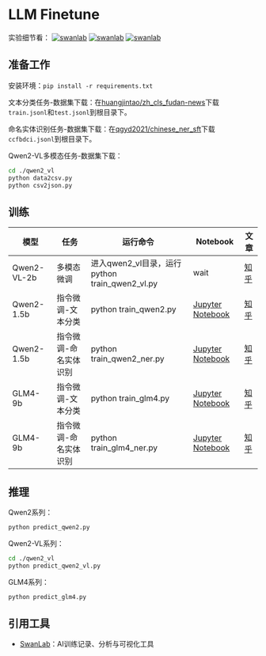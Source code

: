 # LLM Finetune

实验细节看：
[![swanlab](https://img.shields.io/badge/Qwen2%20指令微调-SwanLab-438440)](https://swanlab.cn/@ZeyiLin/Qwen2-fintune/runs/cfg5f8dzkp6vouxzaxlx6/chart) 
[![swanlab](https://img.shields.io/badge/GLM4%20指令微调-SwanLab-438440)](https://swanlab.cn/@ZeyiLin/GLM4-fintune/runs/eabll3xug8orsxzjy4yu4/chart) 
[![swanlab](https://img.shields.io/badge/Qwen2%20VL%20多模态微调-SwanLab-438440)](https://swanlab.cn/@ZeyiLin/Qwen2-VL-finetune/runs/pkgest5xhdn3ukpdy6kv5/chart)

## 准备工作

安装环境：`pip install -r requirements.txt`

文本分类任务-数据集下载：在[huangjintao/zh_cls_fudan-news](https://modelscope.cn/datasets/swift/zh_cls_fudan-news/files)下载`train.jsonl`和`test.jsonl`到根目录下。

命名实体识别任务-数据集下载：在[qgyd2021/chinese_ner_sft](https://huggingface.co/datasets/qgyd2021/chinese_ner_sft/tree/main/data)下载`ccfbdci.jsonl`到根目录下。

Qwen2-VL多模态任务-数据集下载：
```bash
cd ./qwen2_vl
python data2csv.py
python csv2json.py
```

## 训练

| 模型       | 任务              | 运行命令                                                             | Notebook | 文章                                                         |
| ---------- | ----------------- | -------------------------------------------------------------------- | ------------------------------------------------------------ | ------------------------------------------------------------ |
| Qwen2-VL-2b | 多模态微调 | 进入qwen2_vl目录，运行python train_qwen2_vl.py | wait | [知乎](https://zhuanlan.zhihu.com/p/702491999) |
| Qwen2-1.5b | 指令微调-文本分类 | python train_qwen2.py | [Jupyter Notebook](notebook/train_qwen2.ipynb) | [知乎](https://zhuanlan.zhihu.com/p/702491999) |
| Qwen2-1.5b    | 指令微调-命名实体识别 | python train_qwen2_ner.py | [Jupyter Notebook](notebook/train_qwen2_ner.ipynb) | [知乎](https://zhuanlan.zhihu.com/p/704463319)   |
| GLM4-9b    | 指令微调-文本分类 | python train_glm4.py | [Jupyter Notebook](notebook/train_glm4.ipynb) | [知乎](https://zhuanlan.zhihu.com/p/702608991)  |
| GLM4-9b    | 指令微调-命名实体识别 | python train_glm4_ner.py | [Jupyter Notebook](notebook/train_glm4_ner.ipynb) | [知乎](https://zhuanlan.zhihu.com/p/704719982)  |


## 推理

Qwen2系列：

```bash
python predict_qwen2.py
```

Qwen2-VL系列：

```bash
cd ./qwen2_vl
python predict_qwen2_vl.py
```

GLM4系列：

```bash
python predict_glm4.py
```

## 引用工具

- [SwanLab](https://github.com/SwanHubX/SwanLab)：AI训练记录、分析与可视化工具